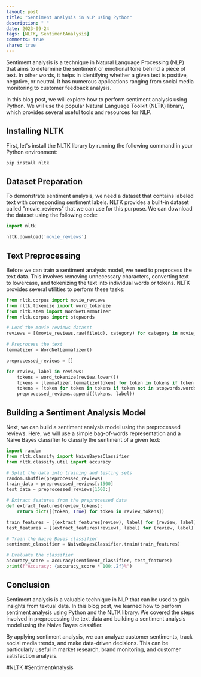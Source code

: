 ```yaml
---
layout: post
title: "Sentiment analysis in NLP using Python"
description: " "
date: 2023-09-24
tags: [NLTK, SentimentAnalysis]
comments: true
share: true
---
```

Sentiment analysis is a technique in Natural Language Processing (NLP) that aims to determine the sentiment or emotional tone behind a piece of text. In other words, it helps in identifying whether a given text is positive, negative, or neutral. It has numerous applications ranging from social media monitoring to customer feedback analysis.

In this blog post, we will explore how to perform sentiment analysis using Python. We will use the popular Natural Language Toolkit (NLTK) library, which provides several useful tools and resources for NLP.

## Installing NLTK
First, let's install the NLTK library by running the following command in your Python environment:

```python
pip install nltk
```

## Dataset Preparation
To demonstrate sentiment analysis, we need a dataset that contains labeled text with corresponding sentiment labels. NLTK provides a built-in dataset called "movie_reviews" that we can use for this purpose. We can download the dataset using the following code:

```python
import nltk

nltk.download('movie_reviews')
```

## Text Preprocessing
Before we can train a sentiment analysis model, we need to preprocess the text data. This involves removing unnecessary characters, converting text to lowercase, and tokenizing the text into individual words or tokens. NLTK provides several utilities to perform these tasks:

```python
from nltk.corpus import movie_reviews
from nltk.tokenize import word_tokenize
from nltk.stem import WordNetLemmatizer
from nltk.corpus import stopwords

# Load the movie reviews dataset
reviews = [(movie_reviews.raw(fileid), category) for category in movie_reviews.categories() for fileid in movie_reviews.fileids(category)]

# Preprocess the text
lemmatizer = WordNetLemmatizer()

preprocessed_reviews = []

for review, label in reviews:
    tokens = word_tokenize(review.lower())
    tokens = [lemmatizer.lemmatize(token) for token in tokens if token.isalpha()]
    tokens = [token for token in tokens if token not in stopwords.words('english')]
    preprocessed_reviews.append((tokens, label))
```

## Building a Sentiment Analysis Model
Next, we can build a sentiment analysis model using the preprocessed reviews. Here, we will use a simple bag-of-words representation and a Naive Bayes classifier to classify the sentiment of a given text:

```python
import random
from nltk.classify import NaiveBayesClassifier
from nltk.classify.util import accuracy

# Split the data into training and testing sets
random.shuffle(preprocessed_reviews)
train_data = preprocessed_reviews[:1500]
test_data = preprocessed_reviews[1500:]

# Extract features from the preprocessed data
def extract_features(review_tokens):
    return dict([(token, True) for token in review_tokens])

train_features = [(extract_features(review), label) for (review, label) in train_data]
test_features = [(extract_features(review), label) for (review, label) in test_data]

# Train the Naive Bayes classifier
sentiment_classifier = NaiveBayesClassifier.train(train_features)

# Evaluate the classifier
accuracy_score = accuracy(sentiment_classifier, test_features)
print(f"Accuracy: {accuracy_score * 100:.2f}%")
```

## Conclusion
Sentiment analysis is a valuable technique in NLP that can be used to gain insights from textual data. In this blog post, we learned how to perform sentiment analysis using Python and the NLTK library. We covered the steps involved in preprocessing the text data and building a sentiment analysis model using the Naive Bayes classifier.

By applying sentiment analysis, we can analyze customer sentiments, track social media trends, and make data-driven decisions. This can be particularly useful in market research, brand monitoring, and customer satisfaction analysis.

#NLTK #SentimentAnalysis